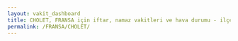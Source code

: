 ```yaml
---
layout: vakit_dashboard
title: CHOLET, FRANSA için iftar, namaz vakitleri ve hava durumu - ilçe/eyalet seç
permalink: /FRANSA/CHOLET/
---
```


<script type="text/javascript">
  var GLOBAL_COUNTRY = 'FRANSA';
  var GLOBAL_CITY = 'CHOLET';
  var GLOBAL_STATE = '';
  var lat = 72;
  var lon = 21;
</script>
